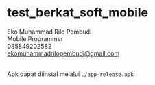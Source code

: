 # test_berkat_soft_mobile

Eko Muhammad Rilo Pembudi <br>
Mobile Programmer <br>
085849202582 <br>
ekomuhammadrilopembudi@gmail.com <br><br>

Apk dapat diinstal melalui ```./app-release.apk```
